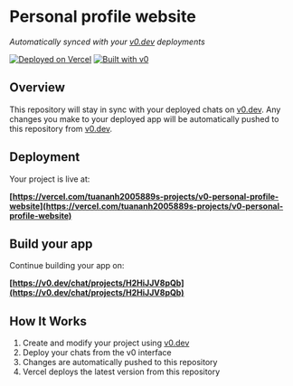 # Personal profile website

*Automatically synced with your [v0.dev](https://v0.dev) deployments*

[![Deployed on Vercel](https://img.shields.io/badge/Deployed%20on-Vercel-black?style=for-the-badge&logo=vercel)](https://vercel.com/tuananh2005889s-projects/v0-personal-profile-website)
[![Built with v0](https://img.shields.io/badge/Built%20with-v0.dev-black?style=for-the-badge)](https://v0.dev/chat/projects/H2HiJJV8pQb)

## Overview

This repository will stay in sync with your deployed chats on [v0.dev](https://v0.dev).
Any changes you make to your deployed app will be automatically pushed to this repository from [v0.dev](https://v0.dev).

## Deployment

Your project is live at:

**[https://vercel.com/tuananh2005889s-projects/v0-personal-profile-website](https://vercel.com/tuananh2005889s-projects/v0-personal-profile-website)**

## Build your app

Continue building your app on:

**[https://v0.dev/chat/projects/H2HiJJV8pQb](https://v0.dev/chat/projects/H2HiJJV8pQb)**

## How It Works

1. Create and modify your project using [v0.dev](https://v0.dev)
2. Deploy your chats from the v0 interface
3. Changes are automatically pushed to this repository
4. Vercel deploys the latest version from this repository